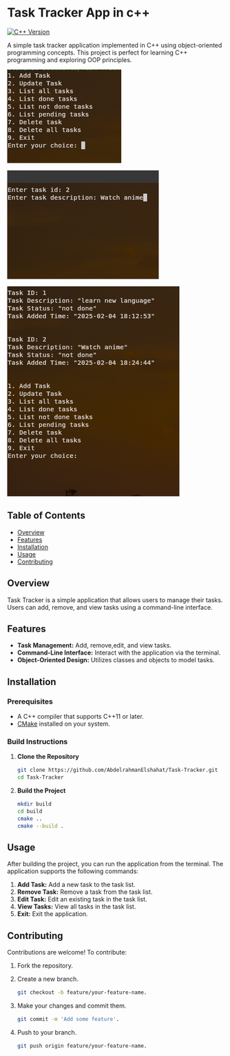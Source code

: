 # Task Tracker App in c++

[![C++ Version](https://img.shields.io/badge/C++-23%2B-blue.svg)](https://isocpp.org/)

A simple task tracker application implemented in C++ using object-oriented programming concepts. This project is perfect for learning C++ programming and exploring OOP principles.

![Game Preview](./images/12.png)

![Game Preview](./images/13.png)

![Game Preview](./images/14.png)

## Table of Contents

- [Overview](#overview)
- [Features](#features)
- [Installation](#installation)
- [Usage](#usage)
- [Contributing](#contributing)

## Overview

Task Tracker is a simple application that allows users to manage their tasks. Users can add, remove, and view tasks using a command-line interface.

## Features

- **Task Management:** Add, remove,edit, and view tasks.
- **Command-Line Interface:** Interact with the application via the terminal.
- **Object-Oriented Design:** Utilizes classes and objects to model tasks.

## Installation

### Prerequisites

- A C++ compiler that supports C++11 or later.
- [CMake](https://cmake.org/) installed on your system.

### Build Instructions

1. **Clone the Repository**

   ```bash
   git clone https://github.com/AbdelrahmanElshahat/Task-Tracker.git
   cd Task-Tracker
2. **Build the Project**

   ```bash
   mkdir build
   cd build
   cmake ..
   cmake --build .

## Usage

After building the project, you can run the application from the terminal. The application supports the following commands:

1. **Add Task:** Add a new task to the task list.
2. **Remove Task:** Remove a task from the task list.
3. **Edit Task:** Edit an existing task in the task list.
4. **View Tasks:** View all tasks in the task list.
5. **Exit:** Exit the application.

## Contributing

Contributions are welcome! To contribute:

1. Fork the repository.

2. Create a new branch.

    ```bash
    git checkout -b feature/your-feature-name.
3. Make your changes and commit them.

    ```bash
    git commit -m 'Add some feature'.
4. Push to your branch.

    ```bash
    git push origin feature/your-feature-name. 

